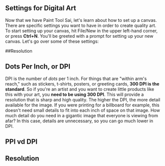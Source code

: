 ## Settings for Digital Art
Now that we have Paint Tool Sai, let's learn about how to set up a canvas. There are specific settings you want to have in order to create quality art. To start setting up your canvas, hit File/New in the upper left-hand corner, or press **Ctrl+N**. You'll be greeted with a prompt for setting up your new canvas. Let's go over some of these settings:

##Resolution

## Dots Per Inch, or DPI
DPI is the number of *dots* per 1 inch. For things that are "within arm's reach," such as stickers, t-shirts, posters, or greeting cards, **300 DPI is the standard**. So if you're an artist and you want to
create little products like this with your art, you **need to be using 300 DPI**. This will provide a resolution that is sharp and high quality. The higher the DPI, the more detail available for the image.
If you were printing for a billboard for example, this doesn't need small details to fit into each inch of space on that image. How much detail do you need in a gigantic image that everyone is viewing
from afar? In this case, details are unnecessary, so you can go much lower in DPI.

## PPI vd DPI

## Resolution
